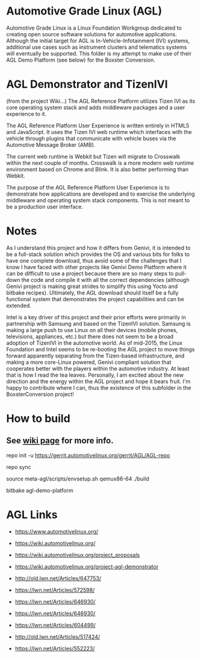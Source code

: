 # Automotive Grade Linux (AGL) 
Automotive Grade Linux is a Linux Foundation Workgroup dedicated to creating open source software solutions for automotive applications. Although the initial target for AGL is In-Vehicle-Infotainment (IVI) systems, additional use cases such as instrument clusters and telematics systems will eventually be supported.  This folder is my attempt to make use of their AGL Demo Platform (see below) for the Boxster Conversion.


# AGL Demonstrator and TizenIVI
(from the project Wiki...)
The AGL Reference Platform utilizes Tizen IVI as its core operating system stack and adds middleware packages and a user experience to it.

The AGL Reference Platform User Experience is written entirely in HTML5 and JavaScript. It uses the Tizen IVI web runtime which interfaces with the vehicle through plugins that communicate with vehicle buses via the Automotive Message Broker (AMB).

The current web runtime is Webkit but Tizen will migrate to Crosswalk within the next couple of months. Crosswalk is a more modern web runtime environment based on Chrome and Blink. It is also better performing than Webkit.

The purpose of the AGL Reference Platform User Experience is to demonstrate how applications are developed and to exercise the underlying middleware and operating system stack components. This is not meant to be a production user interface.


# Notes
As I understand this project and how it differs from Genivi, it is intended to be a full-stack solution which provides the OS and various bits for folks to have one complete download, thus avoid some of the challenges that I know I have faced with other projects like Genivi Demo Platform where it can be difficult to use a project because there are so many steps to pull-down the code and compile it with all the correct dependencies (although Genivi project is making great strides to simplify this using Yocto and bitbake recipes).  Ultimately, the AGL download should itself be a fully functional system that demonstrates the project capabilities and can be extended.

Intel is a key driver of this project and their prior efforts were primarily in partnership with Samsung and based on the TizenIVI solution.  Samsung is making a large push to use Linux on all their devices (mobile phones, televisions, appliances, etc.) but there does not seem to be a broad adoption of TizenIVI in the automotive world.  As of mid-2015, the Linux Foundation and Intel seems to be re-booting the AGL project to move things forward apparently separating from the Tizen-based infrastructure, and making a more core-Linux powered, Genivi compliant solution that cooperates better with the players within the automotive industry.   At least that is how I read the tea leaves.  Personally, I am excited about the new direction and the energy within the AGL project and hope it bears fruit.  I'm happy to contribute where I can, thus the existence of this subfolder in the BoxsterConversion project!

# How to build

## See [wiki page](https://wiki.automotivelinux.org/agl-distro/source-code) for more info.

repo init -u https://gerrit.automotivelinux.org/gerrit/AGL/AGL-repo

repo sync

source meta-agl/scripts/envsetup.sh qemux86-64 ./build

bitbake agl-demo-platform


# AGL Links
* https://www.automotivelinux.org/
* https://wiki.automotivelinux.org/
* https://wiki.automotivelinux.org/project_proposals
* https://wiki.automotivelinux.org/project-agl-demonstrator

* http://old.lwn.net/Articles/647753/
* https://lwn.net/Articles/572598/
* https://lwn.net/Articles/646930/
* https://lwn.net/Articles/646930/
* https://lwn.net/Articles/604499/
* http://old.lwn.net/Articles/517424/
* https://lwn.net/Articles/552223/
